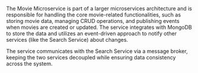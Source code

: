 The Movie Microservice is part of a larger microservices architecture and is responsible for handling the core movie-related functionalities, such as storing movie data, managing CRUD operations, and publishing events when movies are created or updated. The service integrates with MongoDB to store the data and utilizes an event-driven approach to notify other services (like the Search Service) about changes.

The service communicates with the Search Service via a message broker, keeping the two services decoupled while ensuring data consistency across the system.